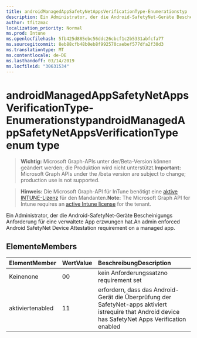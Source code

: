 ```yaml
---
title: androidManagedAppSafetyNetAppsVerificationType-Enumerationstyp
description: Ein Administrator, der die Android-SafetyNet-Geräte Bescheinigungs Anforderung für eine verwaltete App erzwungen hat.
author: tfitzmac
localization_priority: Normal
ms.prod: Intune
ms.openlocfilehash: 5fb425d885ebc56ddc26cbcf1c2b5331abfcfa77
ms.sourcegitcommit: 8eb88cfb48b0eb8f992570caebef577dfa2f30d3
ms.translationtype: MT
ms.contentlocale: de-DE
ms.lasthandoff: 03/14/2019
ms.locfileid: "30631534"
---
```

# <a name="androidmanagedappsafetynetappsverificationtype-enum-type"></a><span data-ttu-id="edfe0-103">androidManagedAppSafetyNetAppsVerificationType-Enumerationstyp</span><span class="sxs-lookup"><span data-stu-id="edfe0-103">androidManagedAppSafetyNetAppsVerificationType enum type</span></span>

> <span data-ttu-id="edfe0-104">**Wichtig:** Microsoft Graph-APIs unter der/Beta-Version können geändert werden; die Produktion wird nicht unterstützt.</span><span class="sxs-lookup"><span data-stu-id="edfe0-104">**Important:** Microsoft Graph APIs under the /beta version are subject to change; production use is not supported.</span></span>

> <span data-ttu-id="edfe0-105">**Hinweis:** Die Microsoft Graph-API für InTune benötigt eine [aktive INTUNE-Lizenz](https://go.microsoft.com/fwlink/?linkid=839381) für den Mandanten.</span><span class="sxs-lookup"><span data-stu-id="edfe0-105">**Note:** The Microsoft Graph API for Intune requires an [active Intune license](https://go.microsoft.com/fwlink/?linkid=839381) for the tenant.</span></span>

<span data-ttu-id="edfe0-106">Ein Administrator, der die Android-SafetyNet-Geräte Bescheinigungs Anforderung für eine verwaltete App erzwungen hat.</span><span class="sxs-lookup"><span data-stu-id="edfe0-106">An admin enforced Android SafetyNet Device Attestation requirement on a managed app.</span></span>

## <a name="members"></a><span data-ttu-id="edfe0-107">Elemente</span><span class="sxs-lookup"><span data-stu-id="edfe0-107">Members</span></span>
|<span data-ttu-id="edfe0-108">Element</span><span class="sxs-lookup"><span data-stu-id="edfe0-108">Member</span></span>|<span data-ttu-id="edfe0-109">Wert</span><span class="sxs-lookup"><span data-stu-id="edfe0-109">Value</span></span>|<span data-ttu-id="edfe0-110">Beschreibung</span><span class="sxs-lookup"><span data-stu-id="edfe0-110">Description</span></span>|
|:---|:---|:---|
|<span data-ttu-id="edfe0-111">Keine</span><span class="sxs-lookup"><span data-stu-id="edfe0-111">none</span></span>|<span data-ttu-id="edfe0-112">0</span><span class="sxs-lookup"><span data-stu-id="edfe0-112">0</span></span>|<span data-ttu-id="edfe0-113">kein Anforderungssatz</span><span class="sxs-lookup"><span data-stu-id="edfe0-113">no requirement set</span></span>|
|<span data-ttu-id="edfe0-114">aktiviert</span><span class="sxs-lookup"><span data-stu-id="edfe0-114">enabled</span></span>|<span data-ttu-id="edfe0-115">1</span><span class="sxs-lookup"><span data-stu-id="edfe0-115">1</span></span>|<span data-ttu-id="edfe0-116">erfordern, dass das Android-Gerät die Überprüfung der SafetyNet-apps aktiviert ist</span><span class="sxs-lookup"><span data-stu-id="edfe0-116">require that Android device has SafetyNet Apps Verification enabled</span></span>|




